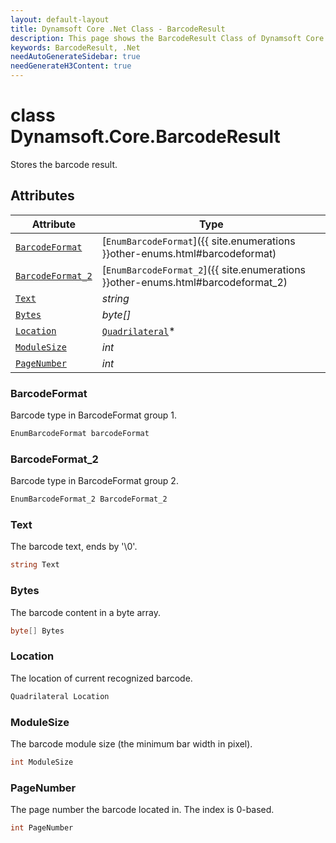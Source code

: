 ```yaml
---
layout: default-layout
title: Dynamsoft Core .Net Class - BarcodeResult
description: This page shows the BarcodeResult Class of Dynamsoft Core for .Net Language.
keywords: BarcodeResult, .Net
needAutoGenerateSidebar: true
needGenerateH3Content: true
---
```



# class Dynamsoft.Core.BarcodeResult
Stores the barcode result.


## Attributes
  
| Attribute | Type |
|---------- | ---- |
| [`BarcodeFormat`](#barcodeformat) | [`EnumBarcodeFormat`]({{ site.enumerations }}other-enums.html#barcodeformat) |
| [`BarcodeFormat_2`](#barcodeformat_2) | [`EnumBarcodeFormat_2`]({{ site.enumerations }}other-enums.html#barcodeformat_2) |
| [`Text`](#text) | *string* |
| [`Bytes`](#bytes) | *byte[]* |
| [`Location`](#location) | [`Quadrilateral`](quadrilateral.md)\* |
| [`ModuleSize`](#modulesize) | *int* |
| [`PageNumber`](#pagenumber) | *int* |



### BarcodeFormat
Barcode type in BarcodeFormat group 1.
```csharp
EnumBarcodeFormat barcodeFormat
```

### BarcodeFormat_2
Barcode type in BarcodeFormat group 2.
```csharp
EnumBarcodeFormat_2 BarcodeFormat_2
```

### Text
The barcode text, ends by '\0'.
```csharp
string Text
```

### Bytes
The barcode content in a byte array.
```csharp
byte[] Bytes
```

### Location
The location of current recognized barcode.
```csharp
Quadrilateral Location
```

### ModuleSize
The barcode module size (the minimum bar width in pixel).
```csharp
int ModuleSize
```

### PageNumber
The page number the barcode located in. The index is 0-based.
```csharp
int PageNumber
```

